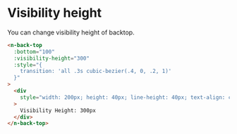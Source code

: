# Visibility height

You can change visibility height of backtop.

```html
<n-back-top
  :bottom="100"
  :visibility-height="300"
  :style="{
    transition: 'all .3s cubic-bezier(.4, 0, .2, 1)'
  }"
>
  <div
    style="width: 200px; height: 40px; line-height: 40px; text-align: center; font-size: 14px;"
  >
    Visibility Height: 300px
  </div>
</n-back-top>
```

